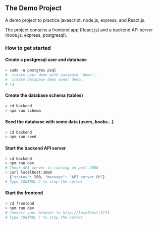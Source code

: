 ## The Demo Project

A demo project to practice javascript, node.js, express, and React.js.

The project contains a frontend app (React.js) and a backend API server (node.js, express, postgresql).

### How to get started

#### Create a postgresql user and database

```bash
> sudo -u postgres psql
#  create user demo with password 'demo';
#  create database demo owner demo;
# \q
```

#### Create the database schema (tables)

```bash
> cd backend
> npm run schema
```

#### Seed the database with some data (users, books...)

```bash
> cd backend
> npm run seed
```

#### Start the backend API server

```bash
> cd backend
> npm run dev
# Check API server is running on port 3000
> curl localhost:3000
  {"status": 200, "message": "API server OK"}
# Type CONTROL C to stop the server
```

#### Start the frontend

```bash
> cd frontend
> npm run dev
# Connect your browser to http://localhost:5173
# Type CONTROL C to stop the server
```